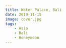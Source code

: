 ```yaml
---
title: Water Palace, Bali
date: 2019-11-15
image: cover.jpg
tags:
    - Asia
    - Bali
    - Honeymoon
---
```


